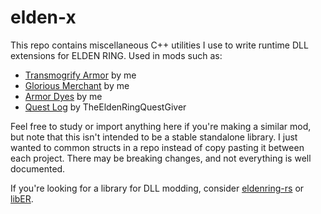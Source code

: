 # elden-x

This repo contains miscellaneous C++ utilities I use to write runtime DLL extensions for ELDEN RING. Used in mods such as:

- [Transmogrify Armor](https://www.nexusmods.com/eldenring/mods/3596) by me
- [Glorious Merchant](https://www.nexusmods.com/eldenring/mods/5192) by me
- [Armor Dyes](https://github.com/ThomasJClark/elden-ring-dyes) by me
- [Quest Log](https://www.nexusmods.com/eldenring/mods/3585) by TheEldenRingQuestGiver

Feel free to study or import anything here if you're making a similar mod, but note that this isn't intended to be a stable standalone library. I just wanted to common structs in a repo instead of copy pasting it between each project. There may be breaking changes, and not everything is well documented.

If you're looking for a library for DLL modding, consider [eldenring-rs](https://github.com/vswarte/eldenring-rs) or [libER](https://github.com/Dasaav-dsv/libER).
